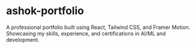 # ashok-portfolio
A professional portfolio built using React, Tailwind CSS, and Framer Motion. Showcasing my skills, experience, and certifications in AI/ML and development.
